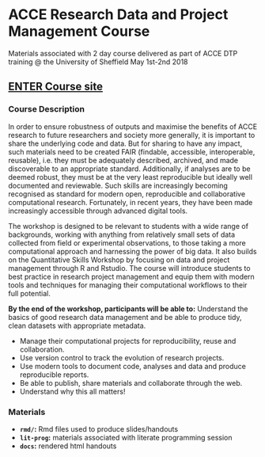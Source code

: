 # ACCE Research Data and Project Management Course

Materials associated with 2 day course delivered as part of ACCE DTP training @ the University of Sheffield May 1st-2nd 2018

## [ENTER Course site](http://annakrystalli.me/ACCE/)


### Course Description

In order to ensure robustness of outputs and maximise the benefits of ACCE research to future researchers and society more generally, it is important to share the underlying code and data. But for sharing to have any impact, such materials need to be created FAIR (findable, accessible, interoperable, reusable), i.e. they must be adequately described, archived, and made discoverable to an appropriate standard. Additionally, if analyses are to be deemed robust, they must be at the very least reproducible but ideally well documented and reviewable. Such skills are increasingly becoming recognised as standard for modern open, reproducible and collaborative computational research. Fortunately, in recent years, they have been made increasingly accessible through advanced digital tools.

The workshop is designed to be relevant to students with a wide range of backgrounds, working with anything from relatively small sets of data collected from field or experimental observations, to those taking a more computational approach and harnessing the power of big data. It also builds on the Quantitative Skills Workshop by focusing on data and project management through R and Rstudio. The course will introduce students to best practice in research project management and equip them with modern tools and techniques for managing their computational workflows to their full potential.

**By the end of the workshop, participants will be able to:**
Understand the basics of good research data management and be able to produce tidy, clean datasets with appropriate metadata. 
- Manage their computational projects for reproducibility, reuse and collaboration. 
- Use version control to track the evolution of research projects. 
- Use modern tools to document code, analyses and data and produce reproducible reports. 
- Be able to publish, share materials and collaborate through the web. 
- Understand why this all matters!


### Materials

- **`rmd/`:** Rmd files used to produce slides/handouts
- **`lit-prog`:** materials associated with literate programming session
- **`docs`:** rendered html handouts
